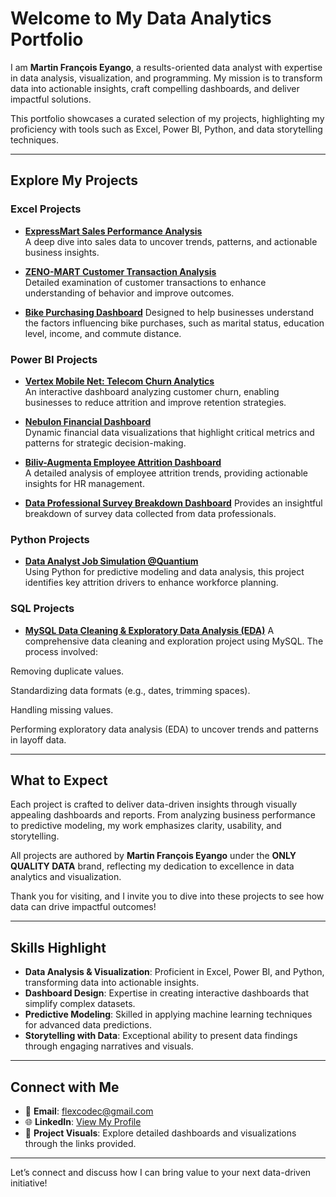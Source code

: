 # Welcome to My Data Analytics Portfolio

I am **Martin François Eyango**, a results-oriented data analyst with expertise in data analysis, visualization, and programming. My mission is to transform data into actionable insights, craft compelling dashboards, and deliver impactful solutions.

This portfolio showcases a curated selection of my projects, highlighting my proficiency with tools such as Excel, Power BI, Python, and data storytelling techniques.

---

## Explore My Projects

### **Excel Projects**

- **[ExpressMart Sales Performance Analysis](https://www.canva.com/design/DAGT4_P9xdY/tvhl7sbFOs7Z_jdRgPtD_A/edit?utm_content=DAGT4_P9xdY&utm_campaign=designshare&utm_medium=link2&utm_source=sharebutton)**  
  A deep dive into sales data to uncover trends, patterns, and actionable business insights.

- **[ZENO-MART Customer Transaction Analysis](https://github.com/flexcodec/DATA-ANALYST-PORTFOLIO/tree/main/EXCEL/ZENO-MART-CUSTOMER-TRANSACTION)**  
  Detailed examination of customer transactions to enhance understanding of behavior and improve outcomes.

- **[Bike Purchasing Dashboard](https://github.com/flexcodec/DATA-ANALYST-PORTFOLIO/tree/main/EXCEL/Bike%20Purchasing%20project)**
  Designed to help businesses understand the factors influencing bike purchases, such as marital status, education level, income, and commute distance.

### **Power BI Projects**

- **[Vertex Mobile Net: Telecom Churn Analytics](https://www.canva.com/design/DAGX5YpgS_4/k2VkZkg-JDtTPV21WJSEsw/edit?utm_content=DAGX5YpgS_4&utm_campaign=designshare&utm_medium=link2&utm_source=sharebutton)**  
  An interactive dashboard analyzing customer churn, enabling businesses to reduce attrition and improve retention strategies.

- **[Nebulon Financial Dashboard](https://www.canva.com/design/DAGT44MTZc8/531e1Ndp5uocW27E-h4t7A/edit?utm_content=DAGT44MTZc8&utm_campaign=designshare&utm_medium=link2&utm_source=sharebutton)**  
  Dynamic financial data visualizations that highlight critical metrics and patterns for strategic decision-making.

- **[Biliv-Augmenta Employee Attrition Dashboard](https://github.com/flexcodec/DATA-ANALYST-PORTFOLIO/tree/main/POWER%20BI/Biliv-Augmenta%20Employee%20Attrition%20Analysis%20Project)**  
  A detailed analysis of employee attrition trends, providing actionable insights for HR management.

- **[Data Professional Survey Breakdown Dashboard](https://github.com/flexcodec/DATA-ANALYST-PORTFOLIO/tree/main/POWER%20BI/Data%20Professional%20Survey%20Breakdown%20Project)**
  Provides an insightful breakdown of survey data collected from data professionals.

### **Python Projects**

- **[Data Analyst Job Simulation @Quantium](https://github.com/flexcodec/DATA-ANALYST-PORTFOLIO/tree/main/PYTHON)**  
  Using Python for predictive modeling and data analysis, this project identifies key attrition drivers to enhance workforce planning.

### **SQL Projects**

- **[MySQL Data Cleaning & Exploratory Data Analysis (EDA)](https://github.com/flexcodec/DATA-ANALYST-PORTFOLIO/tree/main/MY%20SQL/LAYOFFS%20DATA%20CLEANING%20WITH%20MY%20SQL)**
  A comprehensive data cleaning and exploration project using MySQL. The process involved:

Removing duplicate values.

Standardizing data formats (e.g., dates, trimming spaces).

Handling missing values.

Performing exploratory data analysis (EDA) to uncover trends and patterns in layoff data.

---

## What to Expect

Each project is crafted to deliver data-driven insights through visually appealing dashboards and reports. From analyzing business performance to predictive modeling, my work emphasizes clarity, usability, and storytelling.

All projects are authored by **Martin François Eyango** under the **ONLY QUALITY DATA** brand, reflecting my dedication to excellence in data analytics and visualization.

Thank you for visiting, and I invite you to dive into these projects to see how data can drive impactful outcomes!

---

## Skills Highlight

- **Data Analysis & Visualization**: Proficient in Excel, Power BI, and Python, transforming data into actionable insights.
- **Dashboard Design**: Expertise in creating interactive dashboards that simplify complex datasets.
- **Predictive Modeling**: Skilled in applying machine learning techniques for advanced data predictions.
- **Storytelling with Data**: Exceptional ability to present data findings through engaging narratives and visuals.

---

## Connect with Me

- 📧 **Email**: [flexcodec@gmail.com](mailto:flexcodec@gmail.com)
- 🌐 **LinkedIn**: [View My Profile](https://www.linkedin.com/in/martin-francois-eyango-0b3019a5/)
- 🌟 **Project Visuals**: Explore detailed dashboards and visualizations through the links provided.

---

Let’s connect and discuss how I can bring value to your next data-driven initiative!
